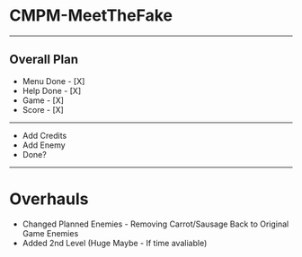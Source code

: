 # CMPM-MeetTheFake
---
## Overall Plan

- Menu Done - [X]
- Help Done - [X]
- Game - [X]
- Score - [X]



---
- Add Credits
- Add Enemy
- Done?

---
# Overhauls
- Changed Planned Enemies - Removing Carrot/Sausage Back to Original Game Enemies
- Added 2nd Level (Huge Maybe - If time avaliable)